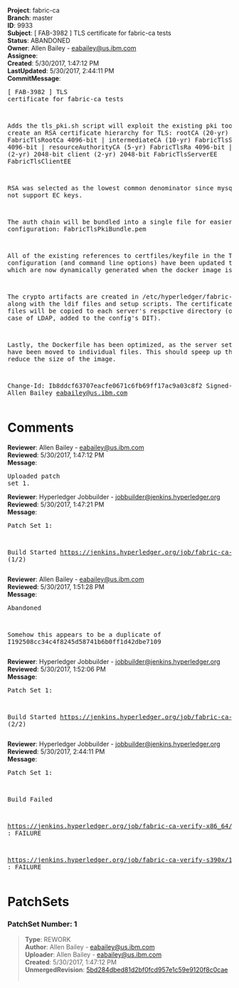 <strong>Project</strong>: fabric-ca<br><strong>Branch</strong>: master<br><strong>ID</strong>: 9933<br><strong>Subject</strong>: [ FAB-3982 ] TLS certificate for fabric-ca tests<br><strong>Status</strong>: ABANDONED<br><strong>Owner</strong>: Allen Bailey - eabailey@us.ibm.com<br><strong>Assignee</strong>:<br><strong>Created</strong>: 5/30/2017, 1:47:12 PM<br><strong>LastUpdated</strong>: 5/30/2017, 2:44:11 PM<br><strong>CommitMessage</strong>:<br><pre>[ FAB-3982 ] TLS certificate for fabric-ca tests

Adds the tls_pki.sh script will exploit the existing pki tool to create an
RSA certificate hierarchy for TLS:
   rootCA (20-yr) FabricTlsRootCa 4096-bit
     |
     intermediateCA (10-yr) FabricTlsSubCa 4096-bit
       |
       resourceAuthorityCA (5-yr) FabricTlsRa 4096-bit
          |                      |
          server (2-yr) 2048-bit client (2-yr) 2048-bit
          FabricTlsServerEE      FabricTlsClientEE

RSA was selected as the lowest common denominator since mysql does not
support EC keys.

The auth chain will be bundled into a single file for
easier configuration: FabricTlsPkiBundle.pem

All of the existing references to certfiles/keyfile in the TLS
configuration (and command line options) have been updated to use those
which are now dynamically generated when the docker image is built.

The crypto artifacts are created in /etc/hyperledger/fabric-ca/,
along with the ldif files and setup scripts.  The certificate and
key files will be copied to each server's respctive directory
(or in the case of LDAP, added to the config's DIT).

Lastly, the Dockerfile has been optimized, as the server
setup steps have been moved to individual files. This should speep up
the builds and reduce the size of the image.

Change-Id: Ib8ddcf63707eacfe0671c6fb69ff17ac9a03c8f2
Signed-off-by: Allen Bailey <eabailey@us.ibm.com>
</pre><h1>Comments</h1><strong>Reviewer</strong>: Allen Bailey - eabailey@us.ibm.com<br><strong>Reviewed</strong>: 5/30/2017, 1:47:12 PM<br><strong>Message</strong>: <pre>Uploaded patch set 1.</pre><strong>Reviewer</strong>: Hyperledger Jobbuilder - jobbuilder@jenkins.hyperledger.org<br><strong>Reviewed</strong>: 5/30/2017, 1:47:21 PM<br><strong>Message</strong>: <pre>Patch Set 1:

Build Started https://jenkins.hyperledger.org/job/fabric-ca-verify-s390x/1016/ (1/2)</pre><strong>Reviewer</strong>: Allen Bailey - eabailey@us.ibm.com<br><strong>Reviewed</strong>: 5/30/2017, 1:51:28 PM<br><strong>Message</strong>: <pre>Abandoned

Somehow this appears to be a duplicate of 
I192508cc34c4f8245d58741b6b0ff1d42dbe7109</pre><strong>Reviewer</strong>: Hyperledger Jobbuilder - jobbuilder@jenkins.hyperledger.org<br><strong>Reviewed</strong>: 5/30/2017, 1:52:06 PM<br><strong>Message</strong>: <pre>Patch Set 1:

Build Started https://jenkins.hyperledger.org/job/fabric-ca-verify-x86_64/1009/ (2/2)</pre><strong>Reviewer</strong>: Hyperledger Jobbuilder - jobbuilder@jenkins.hyperledger.org<br><strong>Reviewed</strong>: 5/30/2017, 2:44:11 PM<br><strong>Message</strong>: <pre>Patch Set 1:

Build Failed 

https://jenkins.hyperledger.org/job/fabric-ca-verify-x86_64/1009/ : FAILURE

https://jenkins.hyperledger.org/job/fabric-ca-verify-s390x/1016/ : FAILURE</pre><h1>PatchSets</h1><h3>PatchSet Number: 1</h3><blockquote><strong>Type</strong>: REWORK<br><strong>Author</strong>: Allen Bailey - eabailey@us.ibm.com<br><strong>Uploader</strong>: Allen Bailey - eabailey@us.ibm.com<br><strong>Created</strong>: 5/30/2017, 1:47:12 PM<br><strong>UnmergedRevision</strong>: [5bd284dbed81d2bf0fcd957e1c59e9120f8c0cae](https://github.com/hyperledger-gerrit-archive/fabric-ca/commit/5bd284dbed81d2bf0fcd957e1c59e9120f8c0cae)<br><br></blockquote>